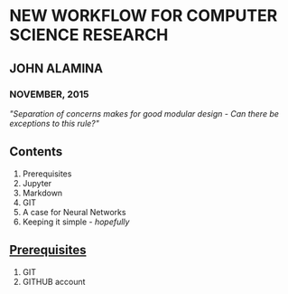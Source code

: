 # NEW WORKFLOW FOR COMPUTER SCIENCE RESEARCH

## JOHN ALAMINA
### NOVEMBER, 2015

*"Separation of concerns makes for good modular design - Can there be exceptions to this rule?"*

## Contents<a name="contents"></a>

1. Prerequisites
2. Jupyter
3. Markdown
4. GIT
5. A case for Neural Networks
6. Keeping it simple - *hopefully*


## [Prerequisites](#contents)
1. GIT
2. GITHUB account



















































































